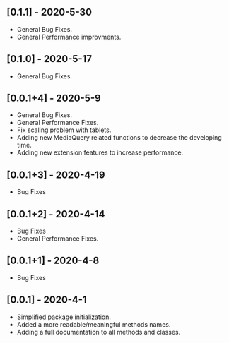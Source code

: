 ## [0.1.1] - 2020-5-30
* General Bug Fixes.
* General Performance improvments.

## [0.1.0] - 2020-5-17
* General Bug Fixes.

## [0.0.1+4] - 2020-5-9
* General Bug Fixes.
* General Performance Fixes.
* Fix scaling problem with tablets.
* Adding new MediaQuery related functions to decrease the developing time.
* Adding new extension features to increase performance.

## [0.0.1+3] - 2020-4-19
* Bug Fixes

## [0.0.1+2] - 2020-4-14
* Bug Fixes
* General Performance Fixes.

## [0.0.1+1] - 2020-4-8
* Bug Fixes

## [0.0.1] - 2020-4-1
* Simplified package initialization.
* Added a more readable/meaningful methods names.
* Adding a full documentation to all methods and classes.